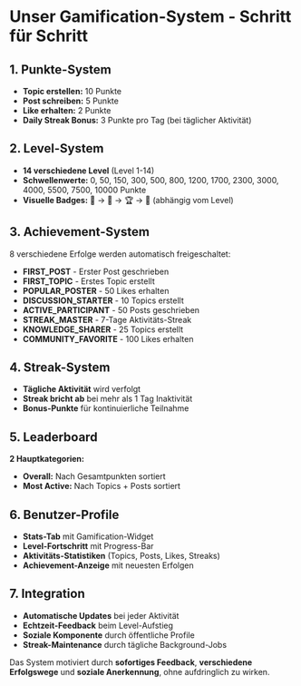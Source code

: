 # **Unser Gamification-System - Schritt für Schritt**

## **1. Punkte-System**
- **Topic erstellen:** 10 Punkte
- **Post schreiben:** 5 Punkte  
- **Like erhalten:** 2 Punkte
- **Daily Streak Bonus:** 3 Punkte pro Tag (bei täglicher Aktivität)

## **2. Level-System**
- **14 verschiedene Level** (Level 1-14)
- **Schwellenwerte:** 0, 50, 150, 300, 500, 800, 1200, 1700, 2300, 3000, 4000, 5500, 7500, 10000 Punkte
- **Visuelle Badges:** 🌱 → 🥉 → 🏆 → 💎 (abhängig vom Level)

## **3. Achievement-System** 
8 verschiedene Erfolge werden automatisch freigeschaltet:
- **FIRST_POST** - Erster Post geschrieben
- **FIRST_TOPIC** - Erstes Topic erstellt  
- **POPULAR_POSTER** - 50 Likes erhalten
- **DISCUSSION_STARTER** - 10 Topics erstellt
- **ACTIVE_PARTICIPANT** - 50 Posts geschrieben
- **STREAK_MASTER** - 7-Tage Aktivitäts-Streak
- **KNOWLEDGE_SHARER** - 25 Topics erstellt
- **COMMUNITY_FAVORITE** - 100 Likes erhalten

## **4. Streak-System**
- **Tägliche Aktivität** wird verfolgt
- **Streak bricht ab** bei mehr als 1 Tag Inaktivität
- **Bonus-Punkte** für kontinuierliche Teilnahme

## **5. Leaderboard**
**2 Hauptkategorien:**
- **Overall:** Nach Gesamtpunkten sortiert
- **Most Active:** Nach Topics + Posts sortiert

## **6. Benutzer-Profile**
- **Stats-Tab** mit Gamification-Widget
- **Level-Fortschritt** mit Progress-Bar
- **Aktivitäts-Statistiken** (Topics, Posts, Likes, Streaks)
- **Achievement-Anzeige** mit neuesten Erfolgen

## **7. Integration**
- **Automatische Updates** bei jeder Aktivität
- **Echtzeit-Feedback** beim Level-Aufstieg
- **Soziale Komponente** durch öffentliche Profile
- **Streak-Maintenance** durch tägliche Background-Jobs

Das System motiviert durch **sofortiges Feedback**, **verschiedene Erfolgswege** und **soziale Anerkennung**, ohne aufdringlich zu wirken. 